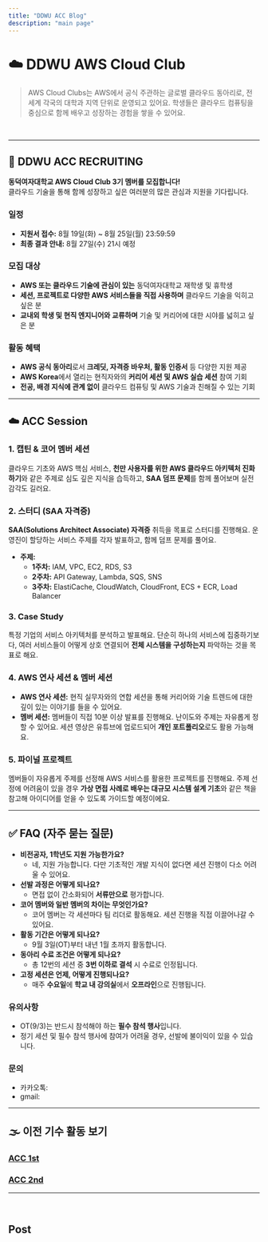 ```yaml
---
title: "DDWU ACC Blog"
description: "main page"
---
```


# ☁️ DDWU AWS Cloud Club

> AWS Cloud Clubs는 AWS에서 공식 주관하는 글로벌 클라우드 동아리로, 전 세계 각국의 대학과 지역 단위로 운영되고 있어요. 학생들은 클라우드 컴퓨팅을 중심으로 함께 배우고 성장하는 경험을 쌓을 수 있어요.

<br>

---

## 📢 DDWU ACC RECRUITING

**동덕여자대학교 AWS Cloud Club 3기 멤버를 모집합니다!** <br>
클라우드 기술을 통해 함께 성장하고 싶은 여러분의 많은 관심과 지원을 기다립니다.

### 일정

* **지원서 접수:** 8월 19일(화) ~ 8월 25일(월) 23:59:59
* **최종 결과 안내:** 8월 27일(수) 21시 예정

### 모집 대상

* **AWS 또는 클라우드 기술에 관심이 있는** 동덕여자대학교 재학생 및 휴학생
* **세션, 프로젝트로 다양한 AWS 서비스들을 직접 사용하며** 클라우드 기술을 익히고 싶은 분
* **교내외 학생 및 현직 엔지니어와 교류하며** 기술 및 커리어에 대한 시야를 넓히고 싶은 분

### 활동 혜택

* **AWS 공식 동아리**로서 **크레딧, 자격증 바우처, 활동 인증서** 등 다양한 지원 제공
* **AWS Korea**에서 열리는 현직자와의 **커리어 세션 및 AWS 실습 세션** 참여 기회
* **전공, 배경 지식에 관계 없이** 클라우드 컴퓨팅 및 AWS 기술과 친해질 수 있는 기회

---

## ☁️ ACC Session

### 1. 캡틴 & 코어 멤버 세션

클라우드 기초와 AWS 핵심 서비스, **천만 사용자를 위한 AWS 클라우드 아키텍처 진화하기**와 같은 주제로 심도 깊은 지식을 습득하고, **SAA 덤프 문제**를 함께 풀어보며 실전 감각도 길러요.

### 2. 스터디 (SAA 자격증)

**SAA(Solutions Architect Associate) 자격증** 취득을 목표로 스터디를 진행해요. 운영진이 할당하는 서비스 주제를 각자 발표하고, 함께 덤프 문제를 풀어요.

* **주제:**
  * **1주차:** IAM, VPC, EC2, RDS, S3
  * **2주차:** API Gateway, Lambda, SQS, SNS
  * **3주차:** ElastiCache, CloudWatch, CloudFront, ECS + ECR, Load Balancer

### 3. Case Study

특정 기업의 서비스 아키텍처를 분석하고 발표해요. 단순히 하나의 서비스에 집중하기보다, 여러 서비스들이 어떻게 상호 연결되어 **전체 시스템을 구성하는지** 파악하는 것을 목표로 해요.

### 4. AWS 연사 세션 & 멤버 세션

* **AWS 연사 세션:** 현직 실무자와의 연합 세션을 통해 커리어와 기술 트렌드에 대한 깊이 있는 이야기를 들을 수 있어요.
* **멤버 세션:** 멤버들이 직접 10분 이상 발표를 진행해요. 난이도와 주제는 자유롭게 정할 수 있어요. 세션 영상은 유튜브에 업로드되어 **개인 포트폴리오**로도 활용 가능해요.

### 5. 파이널 프로젝트

멤버들이 자유롭게 주제를 선정해 AWS 서비스를 활용한 프로젝트를 진행해요. 주제 선정에 어려움이 있을 경우 **가상 면접 사례로 배우는 대규모 시스템 설계 기초**와 같은 책을 참고해 아이디어를 얻을 수 있도록 가이드할 예정이에요.

---

## ✅ FAQ (자주 묻는 질문)

* **비전공자, 1학년도 지원 가능한가요?**
  * 네, 지원 가능합니다. 다만 기초적인 개발 지식이 없다면 세션 진행이 다소 어려울 수 있어요.
* **선발 과정은 어떻게 되나요?**
  * 면접 없이 간소화되어 **서류만으로** 평가합니다.
* **코어 멤버와 일반 멤버의 차이는 무엇인가요?**
  * 코어 멤버는 각 세션마다 팀 리더로 활동해요. 세션 진행을 직접 이끌어나갈 수 있어요.
* **활동 기간은 어떻게 되나요?**
  * 9월 3일(OT)부터 내년 1월 초까지 활동합니다.
* **동아리 수료 조건은 어떻게 되나요?**
  * 총 12번의 세션 중 **3번 이하로 결석** 시 수료로 인정됩니다.
* **고정 세션은 언제, 어떻게 진행되나요?**
  * 매주 **수요일**에 **학교 내 강의실**에서 **오프라인**으로 진행됩니다.

### 유의사항

* OT(9/3)는 반드시 참석해야 하는 **필수 참석 행사**입니다.
* 정기 세션 및 필수 참석 행사에 참여가 어려울 경우, 선발에 불이익이 있을 수 있습니다.

### 문의

* 카카오톡:
* gmail:

---

## 🌫️ 이전 기수 활동 보기

### [ACC 1st](https://ddwu-aws-cloud-club.github.io/categories/1st/)

### [ACC 2nd](https://ddwu-aws-cloud-club.github.io/categories/2nd/)

---

<br>

## Post